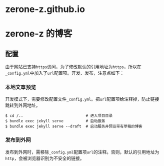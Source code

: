 # zerone-z.github.io

# zerone-z 的博客

## 配置

由于网站已支持`https`访问，为了修改默认的引用地址为`https`，所以在`_config.yml`中加入了`url`配置项。开发、发布，注意点如下：  

### 本地文章预览

开发模式下，需要修改配置文件`_config.yml`。把`url`配置项给注释掉，防止链接跳转到外网地址。 

```vim
$ cd /..                            # 进入项目目录
$ bundle exec jekyll serve          # 启动服务
$ bundle exec jekyll serve --draft  # 启动服务并预览带有草稿的博客
```

### 发布到外网
 
发布到外网时，需移除`_config.yml`配置项`url`的注释。否则，默认的引用地址为`http`，会被浏览器识别为不安全的链接。
